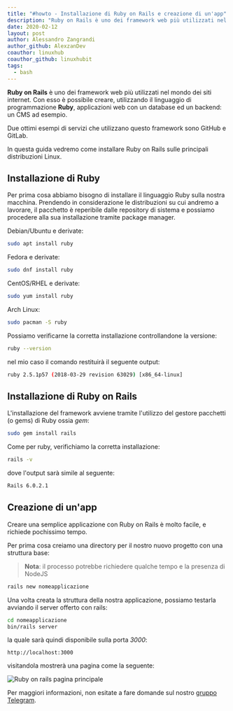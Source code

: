 ```yaml
---
title: "#howto - Installazione di Ruby on Rails e creazione di un'app"
description: "Ruby on Rails è uno dei framework web più utilizzati nel mondo dei siti internet. Con esso è possibile creare, utilizzando il linguaggio.."
date: 2020-02-12
layout: post
author: Alessandro Zangrandi
author_github: AlexzanDev
coauthor: linuxhub
coauthor_github: linuxhubit
tags:
  - bash
---
```

**Ruby on Rails** è uno dei framework web più utilizzati nel mondo dei siti internet. Con esso è possibile creare, utilizzando il linguaggio di programmazione **Ruby**, applicazioni web con un database ed un backend: un CMS ad esempio. 

Due ottimi esempi di servizi che utilizzano questo framework sono GitHub e GitLab.

In questa guida vedremo come installare Ruby on Rails sulle principali distribuzioni Linux.

## Installazione di Ruby

Per prima cosa abbiamo bisogno di installare il linguaggio Ruby sulla nostra macchina. Prendendo in considerazione le distribuzioni su cui andremo a lavorare, il pacchetto è reperibile dalle repository di sistema e possiamo procedere alla sua installazione tramite package manager.

Debian/Ubuntu e derivate:

```bash
sudo apt install ruby
```

Fedora e derivate:

```bash
sudo dnf install ruby
```

CentOS/RHEL e derivate:

```bash
sudo yum install ruby
```

Arch Linux:

```bash
sudo pacman -S ruby
```

Possiamo verificarne la corretta installazione controllandone la versione:

```bash
ruby --version
```
nel mio caso il comando restituirà il seguente output:

```bash
ruby 2.5.1p57 (2018-03-29 revision 63029) [x86_64-linux]
```

## Installazione di Ruby on Rails

L'installazione del framework avviene tramite l'utilizzo del gestore pacchetti (o gems) di Ruby ossia *gem*:

```bash
sudo gem install rails
```

Come per ruby, verifichiamo la corretta installazione:

```bash
rails -v
```

dove l'output sarà simile al seguente:

```bash
Rails 6.0.2.1
```

## Creazione di un'app

Creare una semplice applicazione con Ruby on Rails è molto facile, e richiede pochissimo tempo.

Per prima cosa creiamo una directory per il nostro nuovo progetto con una struttura base:

> **Nota**: il processo potrebbe richiedere qualche tempo e la presenza di NodeJS

```bash
rails new nomeapplicazione
```

Una volta creata la struttura della nostra applicazione, possiamo testarla avviando il server offerto con rails:

```bash
cd nomeapplicazione
bin/rails server
```

la quale sarà quindi disponibile sulla porta *3000*:

```
http://localhost:3000
```

visitandola mostrerà una pagina come la seguente:

![Ruby on rails pagina principale](storage/ruby-on-rails-main-page.jpg)

Per maggiori informazioni, non esitate a fare domande sul nostro <a href="https://t.me/linuxpeople">gruppo Telegram</a>.